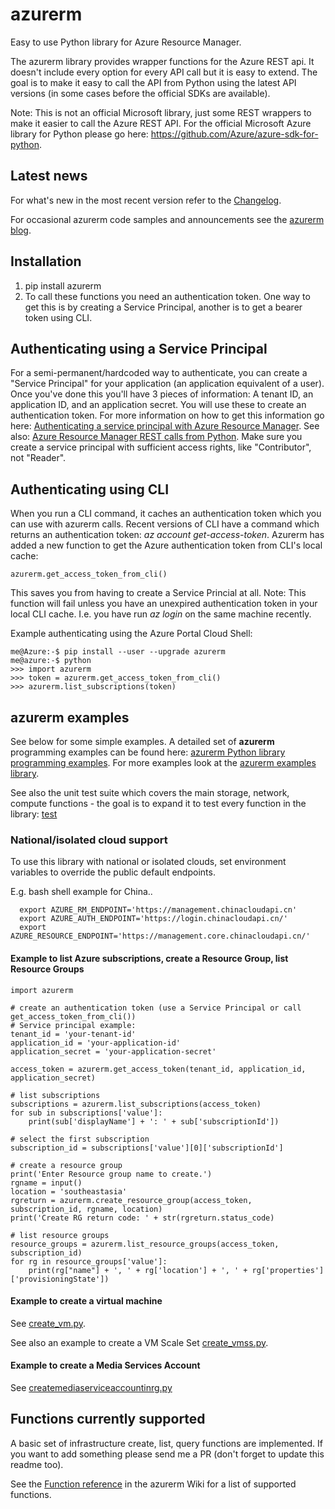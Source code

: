 # azurerm
Easy to use Python library for Azure Resource Manager.

The azurerm library provides wrapper functions for the Azure REST api. It doesn't include every option for every API call but it is easy to extend. The goal is to make it easy to call the API from Python using the latest API versions (in some cases before the official SDKs are available).

Note: This is not an official Microsoft library, just some REST wrappers to make it easier to call the Azure REST API. For the official Microsoft Azure library for Python please go here: <a href="https://github.com/Azure/azure-sdk-for-python">https://github.com/Azure/azure-sdk-for-python</a>.

## Latest news
For what's new in the most recent version refer to the [Changelog](https://github.com/gbowerman/azurerm/blob/master/changelog.md).

For occasional azurerm code samples and announcements see the [azurerm blog](https://msftstack.wordpress.com/?s=azurerm).

## Installation
1. pip install azurerm
2. To call these functions you need an authentication token. One way to get this is by creating a Service Principal, another is to get a bearer token using CLI. 

## Authenticating using a Service Principal
For a semi-permanent/hardcoded way to authenticate, you can create a "Service Principal" for your application (an application equivalent of a user). Once you've done this you'll have 3 pieces of information: A tenant ID, an application ID, and an application secret. You will use these to create an authentication token. For more information on how to get this information go here: [Authenticating a service principal with Azure Resource Manager](https://azure.microsoft.com/en-us/documentation/articles/resource-group-authenticate-service-principal/). See also: [Azure Resource Manager REST calls from Python](https://msftstack.wordpress.com/2016/01/05/azure-resource-manager-authentication-with-python/). Make sure you create a service principal with sufficient access rights, like "Contributor", not "Reader".

## Authenticating using CLI
When you run a CLI command, it caches an authentication token which you can use with azurerm calls. Recent versions of CLI have a command which returns an authentication token: _az account get-access-token_. Azurerm has added a new function to get the Azure authentication token from CLI's local cache: 
```
azurerm.get_access_token_from_cli()
```
This saves you from having to create a Service Princial at all. Note: This function will fail unless you have an unexpired authentication token in your local CLI cache. I.e. you have run _az login_ on the same machine recently.

Example authenticating using the Azure Portal Cloud Shell:
```
me@Azure:-$ pip install --user --upgrade azurerm
me@azure:-$ python
>>> import azurerm
>>> token = azurerm.get_access_token_from_cli()
>>> azurerm.list_subscriptions(token)
```

## azurerm examples
See below for some simple examples. A detailed set of **azurerm** programming examples can be found here: [azurerm Python library programming examples](https://github.com/gbowerman/azurerm/blob/master/examples.md). For more examples look at the [azurerm examples library](https://github.com/gbowerman/azurerm/tree/master/examples). 

See also the unit test suite which covers the main storage, network, compute functions - the goal is to expand it to test every function in the library: [test](https://github.com/gbowerman/azurerm/tree/master/test)

### National/isolated cloud support
To use this library with national or isolated clouds, set environment variables to override the public default endpoints.

E.g. bash shell example for China..
``` 
  export AZURE_RM_ENDPOINT='https://management.chinacloudapi.cn'
  export AZURE_AUTH_ENDPOINT='https://login.chinacloudapi.cn/'
  export AZURE_RESOURCE_ENDPOINT='https://management.core.chinacloudapi.cn/'
```

#### Example to list Azure subscriptions, create a Resource Group, list Resource Groups
```
import azurerm

# create an authentication token (use a Service Principal or call get_access_token_from_cli())
# Service principal example:
tenant_id = 'your-tenant-id'
application_id = 'your-application-id'
application_secret = 'your-application-secret'

access_token = azurerm.get_access_token(tenant_id, application_id, application_secret)

# list subscriptions
subscriptions = azurerm.list_subscriptions(access_token)
for sub in subscriptions['value']:
    print(sub['displayName'] + ': ' + sub['subscriptionId'])

# select the first subscription
subscription_id = subscriptions['value'][0]['subscriptionId']

# create a resource group
print('Enter Resource group name to create.')
rgname = input()
location = 'southeastasia'
rgreturn = azurerm.create_resource_group(access_token, subscription_id, rgname, location)
print('Create RG return code: ' + str(rgreturn.status_code)

# list resource groups
resource_groups = azurerm.list_resource_groups(access_token, subscription_id)
for rg in resource_groups['value']:
    print(rg["name"] + ', ' + rg['location'] + ', ' + rg['properties']['provisioningState'])
``` 

#### Example to create a virtual machine
See [create_vm.py](https://github.com/gbowerman/azurerm/tree/master/examples/create_vm.py).

See also an example to create a VM Scale Set [create_vmss.py](https://github.com/gbowerman/azurerm/tree/master/examples/create_vmss.py).

#### Example to create a Media Services Account
See [createmediaserviceaccountinrg.py](https://github.com/gbowerman/azurerm/tree/master/examples/createmediaserviceaccountinrg.py)

## Functions currently supported
A basic set of infrastructure create, list, query functions are implemented. If you want to add something please send me a PR (don't forget to update this readme too).

See the [Function reference](https://github.com/gbowerman/azurerm/wiki/Function-reference) in the azurerm Wiki for a list of supported functions.